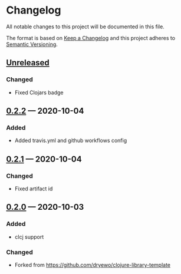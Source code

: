 # Changelog

All notable changes to this project will be documented in this file.

The format is based on [Keep a Changelog](http://keepachangelog.com)
and this project adheres to [Semantic Versioning](http://semver.org/spec/v2.0.0.html).


## [Unreleased]
### Changed
- Fixed Clojars badge

## [0.2.2] — 2020-10-04
### Added
- Added travis.yml and github workflows config

## [0.2.1] — 2020-10-04
### Changed
- Fixed artifact id

## [0.2.0] — 2020-10-03
### Added
- clcj support
### Changed
- Forked from https://github.com/dryewo/clojure-library-template


[0.2.0]: https://github.com/ageneau/cljc-lib-template/compare/0.0.0...0.2.0
[0.2.1]: https://github.com/ageneau/cljc-lib-template/compare/0.2.0...0.2.1
[0.2.2]: https://github.com/ageneau/cljc-lib-template/compare/0.2.1...0.2.2
[Unreleased]: https://github.com/ageneau/cljc-lib-template/compare/0.2.2...HEAD
